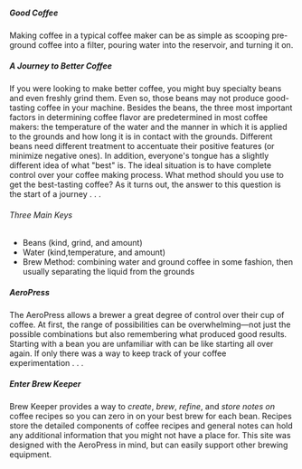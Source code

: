 ##### Good Coffee
Making coffee in a typical coffee maker can be as simple as scooping pre-ground coffee into a filter, pouring water into the reservoir, and turning it on.

##### A Journey to Better Coffee
If you were looking to make better coffee, you might buy specialty beans and even freshly grind them. Even so, those beans may not produce good-tasting coffee in your machine. Besides the beans, the three most important factors in determining coffee flavor are predetermined in most coffee makers: the temperature of the water and the manner in which it is applied to the grounds and how long it is in contact with the grounds. Different beans need different treatment to accentuate their positive features (or minimize negative ones). In addition, everyone's tongue has a slightly different idea of what "best" is. The ideal situation is to have complete control over your coffee making process.  What method should you use to get the best-tasting coffee? As it turns out, the answer to this question is the start of a journey&nbsp;.&nbsp;.&nbsp;.

###### Three Main Keys
* Beans (kind, grind, and amount)
* Water (kind,temperature, and amount)
* Brew Method: combining water and ground coffee in some fashion, then usually separating the liquid from the grounds

##### AeroPress
The AeroPress allows a brewer a great degree of control over their cup of coffee. At first, the range of possibilities can be overwhelming—not just the possible combinations but also remembering what produced good results. Starting with a bean you are unfamiliar with can be like starting all over again. If only there was a way to keep track of your coffee experimentation&nbsp;.&nbsp;.&nbsp;.

##### Enter Brew Keeper
Brew Keeper provides a way to *_create_*, *_brew_*, *_refine_*, and *_store notes on_* coffee recipes so you can zero in on your best brew for each bean. Recipes store the detailed components of coffee recipes and general notes can hold any additional information that you might not have a place for. This site was designed with the AeroPress in mind, but can easily support other brewing equipment.
